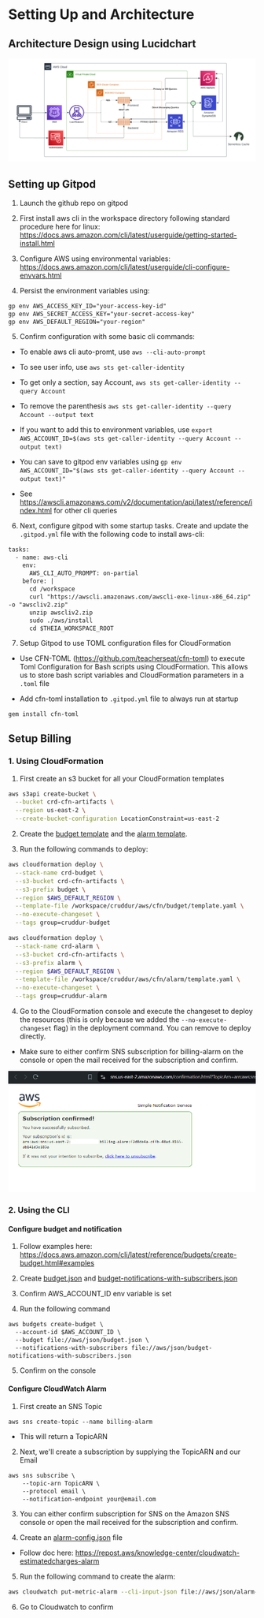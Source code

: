 # Setting Up and Architecture

## Architecture Design using Lucidchart

![Cruddur Architecture](/_docs/assets/cruddur-architecture.png)

## Setting up Gitpod

1. Launch the github repo on gitpod

2. First install aws cli in the workspace directory following standard procedure here for linux: https://docs.aws.amazon.com/cli/latest/userguide/getting-started-install.html

3. Configure AWS using environmental variables: https://docs.aws.amazon.com/cli/latest/userguide/cli-configure-envvars.html

4. Persist the environment variables using:

  ```
  gp env AWS_ACCESS_KEY_ID="your-access-key-id"
  gp env AWS_SECRET_ACCESS_KEY="your-secret-access-key"
  gp env AWS_DEFAULT_REGION="your-region"
  ```

5. Confirm configuration with some basic cli commands:

- To enable aws cli auto-promt, use `aws --cli-auto-prompt`

- To see user info, use `aws sts get-caller-identity`

- To get only a section, say Account, `aws sts get-caller-identity --query Account`

- To remove the parenthesis `aws sts get-caller-identity --query Account --output text`

- If you want to add this to environment variables, use `export AWS_ACCOUNT_ID=$(aws sts get-caller-identity --query Account --output text)`

- You can save to gitpod env variables using `gp env AWS_ACCOUNT_ID="$(aws sts get-caller-identity --query Account --output text)"`

- See https://awscli.amazonaws.com/v2/documentation/api/latest/reference/index.html for other cli queries

6. Next, configure gitpod with some startup tasks. Create and update the `.gitpod.yml` file with the following code to install aws-cli:

```
tasks:
  - name: aws-cli
    env:
      AWS_CLI_AUTO_PROMPT: on-partial
    before: |
      cd /workspace
      curl "https://awscli.amazonaws.com/awscli-exe-linux-x86_64.zip" -o "awscliv2.zip"
      unzip awscliv2.zip
      sudo ./aws/install
      cd $THEIA_WORKSPACE_ROOT
```

7. Setup Gitpod to use TOML configuration files for CloudFormation

- Use CFN-TOML (https://github.com/teacherseat/cfn-toml) to execute Toml Configuration for Bash scripts using CloudFormation. This allows us to store bash script variables and CloudFormation parameters in a `.toml` file

- Add cfn-toml installation to `.gitpod.yml` file to always run at startup

```sh
gem install cfn-toml
```

## Setup Billing

### 1. Using CloudFormation

1. First create an s3 bucket for all your CloudFormation templates

```sh
aws s3api create-bucket \
  --bucket crd-cfn-artifacts \
  --region us-east-2 \
  --create-bucket-configuration LocationConstraint=us-east-2
```

2. Create the [budget template](/aws/cfn/budget/template.yaml) and the [alarm template](/aws/cfn/alarm/template.yaml).

3. Run the following commands to deploy:

```sh
aws cloudformation deploy \
  --stack-name crd-budget \
  --s3-bucket crd-cfn-artifacts \
  --s3-prefix budget \
  --region $AWS_DEFAULT_REGION \
  --template-file /workspace/cruddur/aws/cfn/budget/template.yaml \
  --no-execute-changeset \
  --tags group=cruddur-budget
```

```sh
aws cloudformation deploy \
  --stack-name crd-alarm \
  --s3-bucket crd-cfn-artifacts \
  --s3-prefix alarm \
  --region $AWS_DEFAULT_REGION \
  --template-file /workspace/cruddur/aws/cfn/alarm/template.yaml \
  --no-execute-changeset \
  --tags group=cruddur-alarm
```

4. Go to the CloudFormation console and execute the changeset to deploy the resources (this is only because we added the `--no-execute-changeset` flag) in the deployment command. You can remove to deploy directly.

- Make sure to either confirm SNS subscription for billing-alarm on the console or open the mail received for the subscription and confirm.

![sns-subscribe](/images/sns-subscribe.png)

### 2. Using the CLI

#### Configure budget and notification

1. Follow examples here: https://docs.aws.amazon.com/cli/latest/reference/budgets/create-budget.html#examples

2. Create [budget.json](/aws/json/budget.json) and [budget-notifications-with-subscribers.json](/aws/json/budget-notifications-with-subscribers.json)

3. Confirm AWS_ACCOUNT_ID env variable is set

4. Run the following command

```
aws budgets create-budget \
  --account-id $AWS_ACCOUNT_ID \
  --budget file://aws/json/budget.json \
  --notifications-with-subscribers file://aws/json/budget-notifications-with-subscribers.json
```
5. Confirm on the console

#### Configure CloudWatch Alarm

1. First create an SNS Topic
  ```
  aws sns create-topic --name billing-alarm
  ```

- This will return a TopicARN

2. Next, we'll create a subscription by supplying the TopicARN and our Email

```
aws sns subscribe \
    --topic-arn TopicARN \
    --protocol email \
    --notification-endpoint your@email.com
```

3. You can either confirm subscription for SNS on the Amazon SNS console or open the mail received for the subscription and confirm.

4. Create an [alarm-config.json](/aws/json/alarm-config.json) file

- Follow doc here: https://repost.aws/knowledge-center/cloudwatch-estimatedcharges-alarm

5. Run the following command to create the alarm:

```sh
aws cloudwatch put-metric-alarm --cli-input-json file://aws/json/alarm-config.json
```

6. Go to Cloudwatch to confirm
